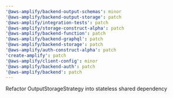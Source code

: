 ```yaml
---
'@aws-amplify/backend-output-schemas': minor
'@aws-amplify/backend-output-storage': patch
'@aws-amplify/integration-tests': patch
'@aws-amplify/storage-construct-alpha': patch
'@aws-amplify/backend-function': patch
'@aws-amplify/backend-graphql': patch
'@aws-amplify/backend-storage': patch
'@aws-amplify/auth-construct-alpha': patch
'create-amplify': patch
'@aws-amplify/client-config': minor
'@aws-amplify/backend-auth': patch
'@aws-amplify/backend': patch
---
```


Refactor OutputStorageStrategy into stateless shared dependency
